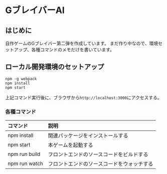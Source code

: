 # GブレイバーAI

## はじめに
自作ゲームのGブレイバー第二弾を作成しています。
まだ作り中なので、環境セットアップ、各種コマンドのメモだけを書いています。

## ローカル開発環境のセットアップ

```
npm -g webpack
npm install
npm start
```

上記コマンド実行後に、ブラウザから`http://localhost:3000`にアクセスする。

### 各種コマンド

|コマンド                     |説明                                   |
|:---------------------------|:--------------------------------------|
|npm install                 |関連パッケージをインストールする           |
|npm start                   |本ゲームを起動する                       |
|npm run build               |フロントエンドのソースコードをビルドする    |
|npm run watch               |フロントエンドのソースコードをウォッチする  |